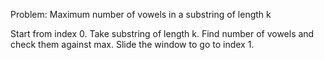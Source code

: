 Problem:
Maximum number of vowels in a substring of length k



Start from index 0. Take substring of length k.
Find number of vowels and check them against max.
Slide the window to go to index 1.